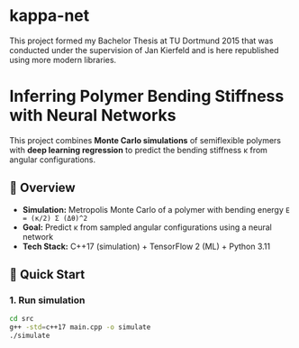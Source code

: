 # kappa-net

This project formed my Bachelor Thesis at TU Dortmund 2015 that was conducted under the supervision of Jan Kierfeld and is here republished using more modern libraries.

# Inferring Polymer Bending Stiffness with Neural Networks

This project combines **Monte Carlo simulations** of semiflexible polymers with **deep learning regression** to predict the bending stiffness κ from angular configurations.

## 🧠 Overview
- **Simulation:** Metropolis Monte Carlo of a polymer with bending energy `E = (κ/2) Σ (Δθ)^2`
- **Goal:** Predict κ from sampled angular configurations using a neural network
- **Tech Stack:** C++17 (simulation) + TensorFlow 2 (ML) + Python 3.11

## 🚀 Quick Start

### 1. Run simulation
```bash
cd src
g++ -std=c++17 main.cpp -o simulate
./simulate
